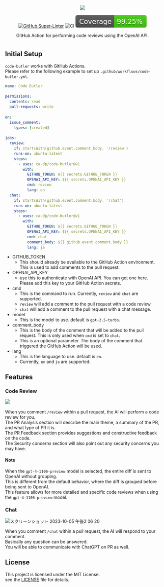 <div align="center">
  
<img src="https://github.com/ca-dp/code-butler/assets/11391317/d9efe235-2f6a-4036-b6b2-be18d4c444c1" width="180px">

[![GitHub Super-Linter](https://github.com/ca-dp/code-butler/actions/workflows/linter.yml/badge.svg)](https://github.com/super-linter/super-linter)
![CI](https://github.com/ca-dp/code-butler/actions/workflows/ci.yml/badge.svg)
![Coverage](https://github.com/ca-dp/code-butler/blob/main/badges/coverage.svg)

GitHub Action for performing code reviews using the OpenAI API.

</div>

#

## Initial Setup

`code-butler` works with GitHub Actions.  
Please refer to the following example to set up `.github/workflows/code-butler.yml`.

```yaml
name: Code Butler

permissions:
  contents: read
  pull-requests: write

on:
  issue_comment:
    types: [created]

jobs:
  review:
    if: startsWith(github.event.comment.body, '/review')
    runs-on: ubuntu-latest
    steps:
      - uses: ca-dp/code-butler@v1
        with:
          GITHUB_TOKEN: ${{ secrets.GITHUB_TOKEN }}
          OPENAI_API_KEY: ${{ secrets.OPENAI_API_KEY }}
          cmd: review
          lang: en
  chat:
    if: startsWith(github.event.comment.body, '/chat')
    runs-on: ubuntu-latest
    steps:
      - uses: ca-dp/code-butler@v1
        with:
          GITHUB_TOKEN: ${{ secrets.GITHUB_TOKEN }}
          OPENAI_API_KEY: ${{ secrets.OPENAI_API_KEY }}
          cmd: chat
          comment_body: ${{ github.event.comment.body }}
          lang: ja
```

- GITHUB_TOKEN
  - This should already be available to the GitHub Action environment. This is used to add comments to the pull request.
- OPENAI_API_KEY
  - use this to authenticate with OpenAI API. You can get one here. Please add this key to your GitHub Action secrets.
- cmd
  - This is the command to run. Currently, `review` and `chat` are supported.
  - `review` will add a comment to the pull request with a code review.
  - `chat` will add a comment to the pull request with a chat message.
- model
  - This is the model to use. default is `gpt-3.5-turbo`.
- comment_body
  - This is the body of the comment that will be added to the pull request. This is only used when `cmd` is set to `chat`.
  - This is an optional parameter. The body of the comment that triggered the GitHub Action will be used.
- lang
  - This is the language to use. default is `en`.
  - Currently, `en` and `ja` are supported.

## Features

### Code Review

<img src="https://github.com/ca-dp/code-butler/assets/11391317/351bc422-24a5-4606-b550-8338ebea78da" width="600px">

When you comment `/review` within a pull request, the AI will perform a code review for you.  
The PR Analysis section will describe the main theme, a summary of the PR, and what type of PR it is.  
The PR Feedback section provides suggestions and constructive feedback on the code.  
The Security concerns section will also point out any security concerns you may have.  

#### Note

When the `gpt-4-1106-preview` model is selected, the entire diff is sent to OpenAI without grouping.  
This is different from the default behavior, where the diff is grouped before being sent to OpenAI.  
This feature allows for more detailed and specific code reviews when using the `gpt-4-1106-preview` model.

### Chat

![スクリーンショット 2023-10-05 午後2 06 20](https://github.com/ca-dp/code-butler/assets/11391317/543c3340-0174-421b-b916-3e08542df0aa)

When you comment `/chat` within a pull request, the AI will respond to your comment.  
Basically any question can be answered.  
You will be able to communicate with ChatGPT on PR as well.  

## License

This project is licensed under the MIT License.  
see the [LICENSE](LICENSE) file for details.
